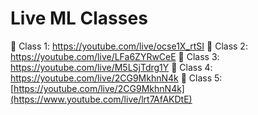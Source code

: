 # Live ML Classes

🔴 Class 1: https://youtube.com/live/ocse1X_rtSI
🔴 Class 2: https://youtube.com/live/LFa6ZYRwCeE
🔴 Class 3: https://youtube.com/live/M5LSjTdrg1Y
🔴 Class 4: https://youtube.com/live/2CG9MkhnN4k
🔴 Class 5: [https://youtube.com/live/2CG9MkhnN4k](https://www.youtube.com/live/lrt7AfAKDtE)
